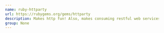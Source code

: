 ```yaml
---
name: ruby-httparty
url: https://rubygems.org/gems/httparty
description: Makes http fun! Also, makes consuming restful web services dead easy.
group: None
---
```

